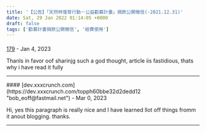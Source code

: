```yaml
---
title: '【公告】「天然林復育行動－公益勸募計畫」捐款公開徵信(-2021.12.31)'
date: Sat, 29 Jan 2022 01:14:05 +0000
draft: false
tags: ['勸募計畫捐款公開徵信', '經費使用']
---
```



#### 
[179](https://xvxx888.com/xxxtag/china "joelpalfreyman@web.de") - <time datetime="2023-01-05 14:58:15">Jan 4, 2023</time>

Thanls in favor oof sharinjg such a god thought, article iis fastidious, thats why i have read it fully
<hr />
#### 
[dev.xxxcrunch.com](https://dev.xxxcrunch.com/topph60bbe32d2dedd12 "bob_eoff@fastmail.net") - <time datetime="2023-03-26 02:12:35">Mar 0, 2023</time>

Hi, yes this paragraph is really nice and I have learned llot off things fromm it anout blogging. thanks.
<hr />
